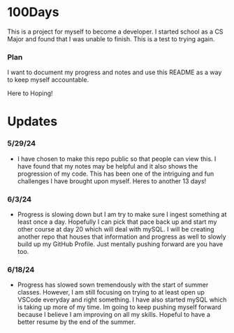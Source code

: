 # 100Days

This is a project for myself to become a developer. I started school as a CS
Major and found that I was unable to finish. This is a test to trying again.

### Plan

I want to document my progress and notes and use this README as a way to keep
myself accountable.

Here to Hoping!

# Updates

### 5/29/24
- I have chosen to make this repo public so that people can view this. I have found that 
my notes may be helpful and it also shows the progression of my code. This has been one 
of the intriguing and fun challenges I have brought upon myself. Heres to another 13 days!

### 6/3/24
- Progress is slowing down but I am try to make sure I ingest something at least once a
day. Hopefully I can pick that pace back up and start my other course at day 20 which will
deal with mySQL. I will be creating another repo that houses that information and progress
as well to slowly build up my GitHub Profile. Just mentally pushing forward are you have 
too.

### 6/18/24
- Progress has slowed sown tremendously with the start of summer classes. However, I am still
focusing on trying to at least open up VSCode everyday and right something. I have also started
mySQL which is taking up more of my time. Im going to keep pushing myself forward because I
believe I am improving on all my skills. Hopeful to have a better resume by the end of the summer.